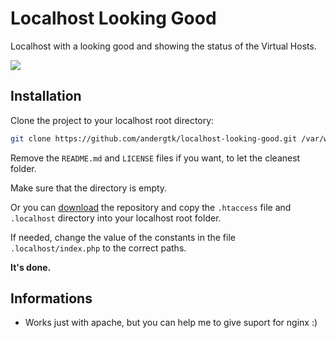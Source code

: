 # Localhost Looking Good

Localhost with a looking good and showing the status of the Virtual Hosts.

![](http://i.imgur.com/3OBpiSb.png)

## Installation

Clone the project to your localhost root directory:

```bash
git clone https://github.com/andergtk/localhost-looking-good.git /var/www
```

Remove the `README.md` and `LICENSE` files if you want, to let the cleanest folder.

Make sure that the directory is empty.

Or you can [download](https://github.com/andergtk/localhost-looking-good/archive/master.zip) the repository and copy the `.htaccess` file and `.localhost` directory into your localhost root folder.

If needed, change the value of the constants in the file `.localhost/index.php` to the correct paths.

**It's done.**

## Informations

+ Works just with apache, but you can help me to give suport for nginx :)
